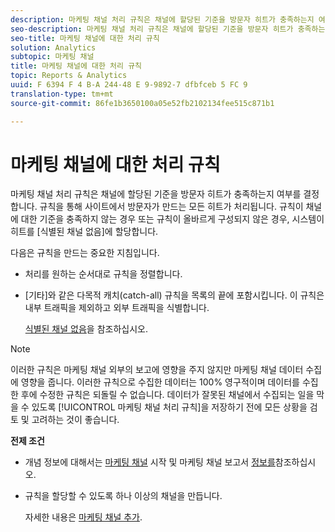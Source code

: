 ```yaml
---
description: 마케팅 채널 처리 규칙은 채널에 할당된 기준을 방문자 히트가 충족하는지 여부를 결정합니다. 규칙을 통해 사이트에서 방문자가 만드는 모든 히트가 처리됩니다. 규칙이 채널에 대한 기준을 충족하지 않는 경우 또는 규칙이 올바르게 구성되지 않은 경우, 시스템이 히트를 [식별된 채널 없음]에 할당합니다.
seo-description: 마케팅 채널 처리 규칙은 채널에 할당된 기준을 방문자 히트가 충족하는지 여부를 결정합니다. 규칙을 통해 사이트에서 방문자가 만드는 모든 히트가 처리됩니다. 규칙이 채널에 대한 기준을 충족하지 않는 경우 또는 규칙이 올바르게 구성되지 않은 경우, 시스템이 히트를 [식별된 채널 없음]에 할당합니다.
seo-title: 마케팅 채널에 대한 처리 규칙
solution: Analytics
subtopic: 마케팅 채널
title: 마케팅 채널에 대한 처리 규칙
topic: Reports & Analytics
uuid: F 6394 F 4 B-A 244-48 E 9-9892-7 dfbfceb 5 FC 9
translation-type: tm+mt
source-git-commit: 86fe1b3650100a05e52fb2102134fee515c871b1

---
```



# 마케팅 채널에 대한 처리 규칙

마케팅 채널 처리 규칙은 채널에 할당된 기준을 방문자 히트가 충족하는지 여부를 결정합니다. 규칙을 통해 사이트에서 방문자가 만드는 모든 히트가 처리됩니다. 규칙이 채널에 대한 기준을 충족하지 않는 경우 또는 규칙이 올바르게 구성되지 않은 경우, 시스템이 히트를 [식별된 채널 없음]에 할당합니다.

다음은 규칙을 만드는 중요한 지침입니다.

* 처리를 원하는 순서대로 규칙을 정렬합니다.
*  [기타]와 같은 다목적 캐치(catch-all) 규칙을 목록의 끝에 포함시킵니다. 이 규칙은 내부 트래픽을 제외하고 외부 트래픽을 식별합니다.

   [식별된 채널 없음](../../components/c-marketing-channels/c-faq.md#section_451E42994DA247A8A7B8559C715A5EE7)을 참조하십시오.

>[!NOTE]
>
>이러한 규칙은 마케팅 채널 외부의 보고에 영향을 주지 않지만 마케팅 채널 데이터 수집에 영향을 줍니다. 이러한 규칙으로 수집한 데이터는 100% 영구적이며 데이터를 수집한 후에 수정한 규칙은 되돌릴 수 없습니다. 데이터가 잘못된 채널에서 수집되는 일을 막을 수 있도록 [!UICONTROL 마케팅 채널 처리 규칙]을 저장하기 전에 모든 상황을 검토 및 고려하는 것이 좋습니다.

**전제 조건**

* 개념 정보에 대해서는 [마케팅 채널](../../components/c-marketing-channels/c-getting-started-mchannel.md#concept_0C28C1592F564E53BB467E6EBC168E8C) 시작 및 마케팅 채널 보고서 [정보를](../../components/c-marketing-channels/c-overview.md#concept_77BE50D20BAA402CB292026436A39068)참조하십시오.

* 규칙을 할당할 수 있도록 하나 이상의 채널을 만듭니다.

   자세한 내용은 [마케팅 채널 추가](../../components/c-marketing-channels/c-channels.md#task_98C9D3F5DBBC4B198E0A9ED4D3891E03).

